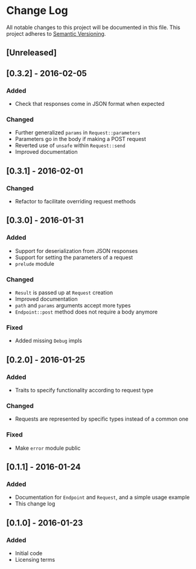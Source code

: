# Change Log
All notable changes to this project will be documented in this file.
This project adheres to [Semantic Versioning](http://semver.org/).

## [Unreleased]

## [0.3.2] - 2016-02-05
### Added
- Check that responses come in JSON format when expected
### Changed
- Further generalized `params` in `Request::parameters`
- Parameters go in the body if making a POST request
- Reverted use of `unsafe` within `Request::send`
- Improved documentation

## [0.3.1] - 2016-02-01
### Changed
- Refactor to facilitate overriding request methods

## [0.3.0] - 2016-01-31
### Added
- Support for deserialization from JSON responses
- Support for setting the parameters of a request
- `prelude` module
### Changed
- `Result` is passed up at `Request` creation
- Improved documentation
- `path` and `params` arguments accept more types
- `Endpoint::post` method does not require a body anymore
### Fixed
- Added missing `Debug` impls

## [0.2.0] - 2016-01-25
### Added
- Traits to specify functionality according to request type
### Changed
- Requests are represented by specific types instead of a common one
### Fixed
- Make `error` module public

## [0.1.1] - 2016-01-24
### Added
- Documentation for `Endpoint` and `Request`, and a simple usage example
- This change log

## [0.1.0] - 2016-01-23
### Added
- Initial code
- Licensing terms
